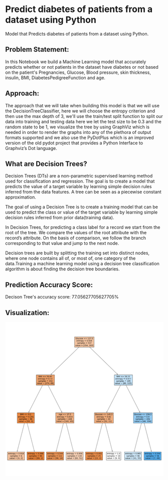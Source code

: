 # Predict diabetes of patients from a dataset using Python
Model that Predicts diabetes of patients from a dataset using Python.

## Problem Statement:

In this Notebook we build a Machine Learning model that accurately predicts whether or not patients in the dataset have diabetes or not based on the patient's Pregnancies, Glucose, Blood pressure, skin thickness, insulin, BMI, DiabetesPedigreeFunction and age.

## Approach:

The approach that we will take when building this model is that we will use the DecisionTreeClassifier, here we will choose the entropy criterion and then use the max depth of 3, we'll use the train/test split function to split our data into training and testing data here we let the test size to be 0.3 and the random state to be 1, we visualize the tree by using GraphViz which is needed in order to render the graphs into any of the plethora of output formats supported and we also use the PyDotPlus which is an improved version of the old pydot project that provides a Python Interface to Graphviz’s Dot language.

## What are Decision Trees?

Decision Trees (DTs) are a non-parametric supervised learning method used for classification and regression. The goal is to create a model that predicts the value of a target variable by learning simple decision rules inferred from the data features. A tree can be seen as a piecewise constant approximation.

The goal of using a Decision Tree is to create a training model that can be used to predict the class or value of the target variable by learning simple decision rules inferred from prior data(training data).

In Decision Trees, for predicting a class label for a record we start from the root of the tree. We compare the values of the root attribute with the record’s attribute. On the basis of comparison, we follow the branch corresponding to that value and jump to the next node.

Decision trees are built by splitting the training set into distinct nodes, where one
node contains all of, or most of, one category of the data.Training a machine learning model using a decision tree classification algorithm is about finding the decision tree boundaries.

## Prediction Accuracy Score:

Decison Tree's accuracy score: 77.05627705627705%

## Visualization:

![](visualization1.png)

